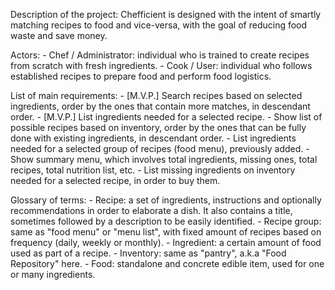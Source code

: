 Description of the project: Chefficient is designed with the intent of smartly matching recipes to food and vice-versa, with the goal of reducing food waste and save money.

Actors:
	- Chef / Administrator: individual who is trained to create recipes from scratch with fresh ingredients.
	- Cook / User: individual who follows established recipes to prepare food and perform food logistics.

List of main requirements:
	- [M.V.P.] Search recipes based on selected ingredients, order by the ones that contain more matches, in descendant order.
	- [M.V.P.] List ingredients needed for a selected recipe.
	- Show list of possible recipes based on inventory, order by the ones that can be fully done with existing ingredients, in descendant order.
	- List ingredients needed for a selected group of recipes (food menu), previously added.
	- Show summary menu, which involves total ingredients, missing ones, total recipes, total nutrition list, etc.
	- List missing ingredients on inventory needed for a selected recipe, in order to buy them.
	
	
Glossary of terms:
	- Recipe: a set of ingredients, instructions and optionally recommendations in order to elaborate a dish. It also contains a title, sometimes followed by a description to be easily identified.
	- Recipe group: same as "food menu" or "menu list", with fixed amount of recipes based on frequency (daily, weekly or monthly).
	- Ingredient: a certain amount of food used as part of a recipe.
	- Inventory: same as "pantry", a.k.a "Food Repository" here.
	- Food: standalone and concrete edible item, used for one or many ingredients.
	
